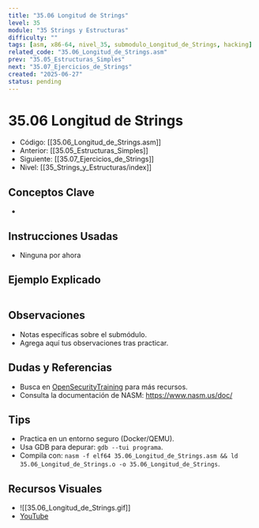```yaml
---
title: "35.06 Longitud de Strings"
level: 35
module: "35 Strings y Estructuras"
difficulty: ""
tags: [asm, x86-64, nivel_35, submodulo_Longitud_de_Strings, hacking]
related_code: "35.06_Longitud_de_Strings.asm"
prev: "35.05_Estructuras_Simples"
next: "35.07_Ejercicios_de_Strings"
created: "2025-06-27"
status: pending
---
```


# 35.06 Longitud de Strings

- Código: [[35.06_Longitud_de_Strings.asm]]  
- Anterior: [[35.05_Estructuras_Simples]]  
- Siguiente: [[35.07_Ejercicios_de_Strings]]  
- Nivel: [[35_Strings_y_Estructuras/index]]  

## Conceptos Clave
- 

## Instrucciones Usadas
- Ninguna por ahora

## Ejemplo Explicado
```asm

```

## Observaciones
- Notas específicas sobre el submódulo.
- Agrega aquí tus observaciones tras practicar.

## Dudas y Referencias
- Busca en [OpenSecurityTraining](https://opensecuritytraining.info/) para más recursos.
- Consulta la documentación de NASM: https://www.nasm.us/doc/

## Tips
- Practica en un entorno seguro (Docker/QEMU).
- Usa GDB para depurar: `gdb --tui programa`.
- Compila con: `nasm -f elf64 35.06_Longitud_de_Strings.asm && ld 35.06_Longitud_de_Strings.o -o 35.06_Longitud_de_Strings`.

## Recursos Visuales
- ![[35.06_Longitud_de_Strings.gif]]  
- [YouTube](https://youtube.com/placeholder)
